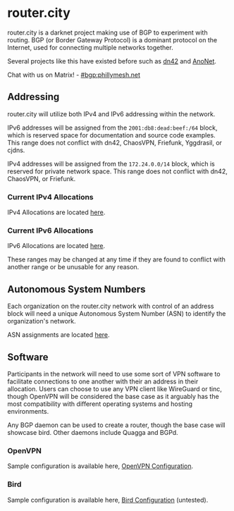 # router.city

router.city is a darknet project making use of BGP to experiment with routing. BGP (or Border Gateway Protocol) is a dominant protocol on the Internet, used for connecting multiple networks together.

Several projects like this have existed before such as [dn42](https://dn42.net/Home) and [AnoNet](http://wiki.ucis.nl/Anonet).

Chat with us on Matrix! - [#bgp:phillymesh.net](https://matrix.to/#/#bgp:phillymesh.net)

## Addressing

router.city will utilize both IPv4 and IPv6 addressing within the network.

IPv6 addresses will be assigned from the `2001:db8:dead:beef:/64` block, which is reserved space for documentation and source code examples. This range does not conflict with dn42, ChaosVPN, Friefunk, Yggdrasil, or cjdns.

IPv4 addresses will be assigned from the `172.24.0.0/14` block, which is reserved for private network space. This range does not conflict with dn42, ChaosVPN, or Friefunk.

### Current IPv4 Allocations

IPv4 Allocations are located [here](allocations/ipv4.md).

### Current IPv6 Allocations

IPv6 Allocations are located [here](allocations/ipv6.md).

These ranges may be changed at any time if they are found to conflict with another range or be unusable for any reason.

## Autonomous System Numbers

Each organization on the router.city network with control of an address block will need a unique Autonomous System Number (ASN) to identify the organization's network.

ASN assignments are located [here](allocations/asn.md).

## Software

Participants in the network will need to use some sort of VPN software to facilitate connections to one another with their an address in their allocation. Users can choose to use any VPN client like WireGuard or tinc, though OpenVPN will be considered the base case as it arguably has the most compatibility with different operating systems and hosting environments.

Any BGP daemon can be used to create a router, though the base case will showcase bird. Other daemons include Quagga and BGPd.

### OpenVPN

Sample configuration is available here, [OpenVPN Configuration](openvpn.md).

### Bird

Sample configuration is available here, [Bird Configuration](bird.md) (untested).
